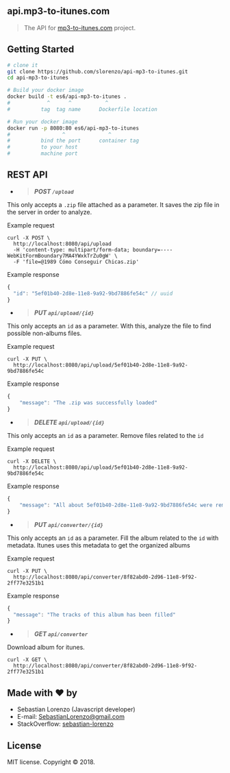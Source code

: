 
## api.mp3-to-itunes.com

> The API for [mp3-to-itunes.com](https://mp3-to-itunes.com) project.

## Getting Started

```sh
# clone it
git clone https://github.com/slorenzo/api-mp3-to-itunes.git
cd api-mp3-to-itunes

# Build your docker image
docker build -t es6/api-mp3-to-itunes .
#            ^      ^           ^
#          tag  tag name      Dockerfile location

# Run your docker image
docker run -p 8080:80 es6/api-mp3-to-itunes
#                 ^              ^
#          bind the port      container tag
#          to your host
#          machine port   

```

## REST API

 - > ***POST `/upload`***

This only accepts a `.zip` file attached as a parameter. 
It saves the zip file in the server in order to analyze.

Example request
```shell
curl -X POST \
  http://localhost:8080/api/upload
  -H 'content-type: multipart/form-data; boundary=----WebKitFormBoundary7MA4YWxkTrZu0gW' \
  -F 'file=@1989 Cómo Conseguir Chicas.zip'
```

Example response
```js
{
  "id": "5ef01b40-2d8e-11e8-9a92-9bd7886fe54c" // uuid
}
```
 - >  ***PUT `api/upload/{id}`***

This only accepts an `id` as a parameter.
With this, analyze the file to find possible non-albums files.

Example request
```shell
curl -X PUT \
  http://localhost:8080/api/upload/5ef01b40-2d8e-11e8-9a92-9bd7886fe54c
```

Example response
```js
{
    "message": "The .zip was successfully loaded"
}
```

 - > ***DELETE `api/upload/{id}`***

This only accepts an `id` as a parameter.
Remove files related to the `id`

Example request
```shell
curl -X DELETE \
  http://localhost:8080/api/upload/5ef01b40-2d8e-11e8-9a92-9bd7886fe54c
```

Example response
```js
{
    "message": "All about 5ef01b40-2d8e-11e8-9a92-9bd7886fe54c were removed"
}
```

 - > ***PUT `api/converter/{id}`***
 
This only accepts an `id` as a parameter.
Fill the album related to the `id` with metadata.
Itunes uses this metadata to get the organized albums

Example request
```shell
curl -X PUT \
  http://localhost:8080/api/converter/8f82abd0-2d96-11e8-9f92-2ff77e3251b1
```

Example response
```js
{
  "message": "The tracks of this album has been filled"
}
```

 - > ***GET `api/converter`***
 
Download album for itunes.

```shell
curl -X GET \
  http://localhost:8080/api/converter/8f82abd0-2d96-11e8-9f92-2ff77e3251b1
```


## Made with ❤ by

- Sebastian Lorenzo (Javascript developer)
- E-mail: [SebastianLorenzo@gmail.com](mailto:SebastianLorenzo@gmail.com)
- StackOverflow: [sebastian-lorenzo](http://stackoverflow.com/users/1741027/sebastian-lorenzo?tab=profile)

## License

MIT license. Copyright © 2018.
